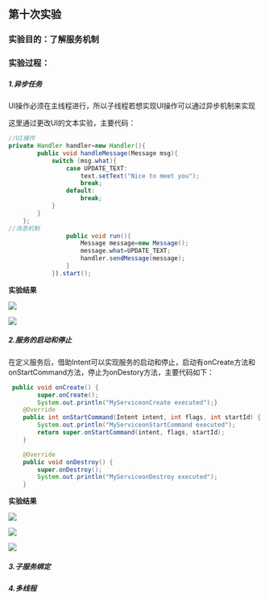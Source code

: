 ##                                           第十次实验

### 实验目的：了解服务机制

### 实验过程：

##### 1.异步任务

UI操作必须在主线程进行，所以子线程若想实现UI操作可以通过异步机制来实现

这里通过更改UI的文本实验，主要代码：

```java
//UI操作
private Handler handler=new Handler(){
        public void handleMessage(Message msg){
            switch (msg.what){
                case UPDATE_TEXT:
                    text.setText("Nice to meet you");
                    break;
                default:
                    break;
            }
        }
    };
//消息机制
                public void run(){
                    Message message=new Message();
                    message.what=UPDATE_TEXT;
                    handler.sendMessage(message);
                }
            }).start();

```

**实验结果**

 ![]( https://github.com/HelloFool/2018118132_Android/blob/master/android_Managment/service/photo/6b760bb36e34166a7e4ccfc6eb12d71.png  )

![]( https://github.com/HelloFool/2018118132_Android/blob/master/android_Managment/service/photo/de11a48a30611897a429050d8ee0ca8.png )

##### 2.服务的启动和停止

在定义服务后，借助Intent可以实现服务的启动和停止，启动有onCreate方法和onStartCommand方法，停止为onDestory方法，主要代码如下：

```java
 public void onCreate() {
        super.onCreate();
        System.out.println("MyServiceonCreate executed");}
    @Override
    public int onStartCommand(Intent intent, int flags, int startId) {
        System.out.println("MyServiceonStartCommand executed");
        return super.onStartCommand(intent, flags, startId);
    }

    @Override
    public void onDestroy() {
        super.onDestroy();
        System.out.println("MyServiceonDestroy executed");
    }
```

**实验结果**

![](https://github.com/HelloFool/2018118132_Android/blob/master/android_Managment/service/photo/0904ef312dab2dfa557747810134b31.png )

![]( https://github.com/HelloFool/2018118132_Android/blob/master/android_Managment/service/photo/5ec9072d8cc4ad484600dee228bfe07.png )

![]( https://github.com/HelloFool/2018118132_Android/blob/master/android_Managment/service/photo/8477e490292e820f2cd0e057ea16ee5.png )

##### 3.子服务绑定



##### 4.多线程

